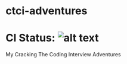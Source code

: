# ctci-adventures
# CI Status: ![alt text](https://travis-ci.org/brazilianbytes/ctci-adventures.svg?branch=master "CI Status")
My Cracking The Coding Interview Adventures
